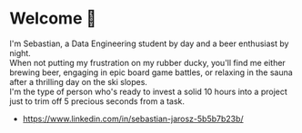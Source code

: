 # Welcome 👋

I'm Sebastian, a Data Engineering student by day and a beer enthusiast by night.  
When not putting my frustration on my rubber ducky, you'll find me either brewing beer, engaging in epic board game battles, or relaxing in the sauna after a thrilling day on the ski slopes.  
I'm the type of person who's ready to invest a solid 10 hours into a project just to trim off 5 precious seconds from a task.  
  
- https://www.linkedin.com/in/sebastian-jarosz-5b5b7b23b/
<!---
Jarosz96/Jarosz96 is a ✨ special ✨ repository because its `README.md` (this file) appears on your GitHub profile.
You can click the Preview link to take a look at your changes.
--->
